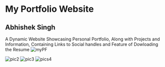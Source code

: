  # My Portfolio Website

## Abhishek Singh
A Dynamic Website Showcasing Personal Portfolio, Along with Projects and Information, Containing Links to Social handles and Feature of Dowloading the Resume
![myPF](https://github.com/Abhishek-207/Abhishek-Singh_portfolio-Website/assets/98517363/543e0a63-191c-4c46-b6c6-4331943e27ff)
                            

![pic2](https://github.com/Abhishek-207/Abhishek-Singh_portfolio-Website/assets/98517363/70020a76-43f7-4656-b3ba-721d159dcfc6)
![pic3](https://github.com/Abhishek-207/Abhishek-Singh_portfolio-Website/assets/98517363/af5b1e83-8137-414c-8749-b5394533ef1f)
![pics4](https://github.com/Abhishek-207/Abhishek-Singh_portfolio-Website/assets/98517363/56984e62-3412-426b-9f0b-c8ce14b47a1c)
